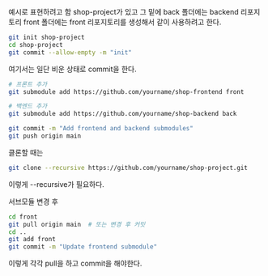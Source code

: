 예시로 표현하려고 함
shop-project가 있고
그 밑에 back 폴더에는 backend 리포지토리
front 폴더에는 front 리포지토리를 생성해서
같이 사용하려고 한다.


```bash
git init shop-project
cd shop-project
git commit --allow-empty -m "init"
```
여기서는 일단 비운 상태로 commit을 한다.

```bash
# 프론트 추가
git submodule add https://github.com/yourname/shop-frontend front

# 백엔드 추가
git submodule add https://github.com/yourname/shop-backend back
```

```bash
git commit -m "Add frontend and backend submodules"
git push origin main
```

클론할 때는
```bash
git clone --recursive https://github.com/yourname/shop-project.git
```
이렇게 --recursive가 필요하다.

서브모듈 변경 후
```bash
cd front
git pull origin main  # 또는 변경 후 커밋
cd ..
git add front
git commit -m "Update frontend submodule"
```
이렇게 각각 pull을 하고 commit을 해야한다.
